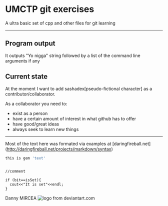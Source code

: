 UMCTP git exercises
====================
A ultra basic set of cpp and other files for git learning

* * *

Program output
--------------------
It outputs "Yo nigga" string followed by a list of the command line arguments if any

Current state
--------------------
At the moment I want to add sashadex[pseudo-fictional character] as a contributor/collaborator.

As a collaborator you need to:

- exist as a person
- have a certain amount of interest in what github has to offer
- have good/great ideas
- always seek to learn new things

- - -
Most of the text here was formated via examples at [daringfireball.net] (http://daringfireball.net/projects/markdown/syntax)

```ruby
this is gem 'text'
```

~~~

//comment

if (bit==isSet){
  cout<<"It is set"<<endl;
}

~~~
Danny MIRCEA ![logo from deviantart.com](http://e.deviantart.net/emoticons/e/excited.gif)
